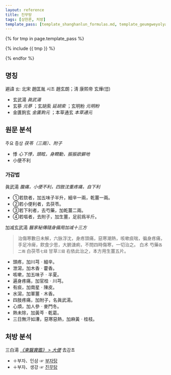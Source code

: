 ```yaml
---
layout: reference
title: 진무탕
tags: [상한론, 처방]
template_pass: [template_shanghanlun_formulas.md, template_geumgweyolyag_formulas.md, template_etc_formulas.md]
---
```



{% for tmp in page.template_pass %}

{% include {{ tmp }} %}

{% endfor %}

## 명칭

避諱 `玄`: 北宋 趙匡胤 시조 趙玄朗；淸 康熙帝 玄燁(엽)
* 玄武湯 _眞武湯_
* 玄蔘 _元蔘_ ；玄胡索 _延胡索_ ；玄明粉 _元明粉_
* 金匱鉤玄 _金匱鉤元_ ；本草通玄 _本草通元_

## 원문 분석

주요 증상 _茯苓（三兩）、附子_
* 悸 _心下悸，頭眩，身瞤動，振振欲擗地_
* 小便不利



### 가감법

眞武湯 _腹痛，小便不利，四肢沈重疼痛，自下利_
* ①若欬者，加五味子半升，細辛一兩，乾薑一兩。
* ②若小便利者，去茯苓。
* ③若下利者，去芍藥，加乾薑二兩。
* ④若嘔者，去附子，加生薑，足前爲半斤。


加减玄武湯 _醫家秘傳隨身備用加减十三方_

> 治傷寒數日未解，六脉浮沈，身疼頭痛，惡寒潮熱，咳嗽痰喘，徧身疼痛，手足冷痺，飮食少思，大腑溏痢，不問四時傷寒，一切治之。
> 白术	芍藥<small>各二兩</small>	白茯苓<small>七錢</small>	甘草<small>三錢</small>
> 右依此治之，本方用生薑五片。

* 頭疼，加川芎ㆍ細辛。
* 泄瀉，加木香ㆍ藿香。
* 咳嗽，加五味子ㆍ半夏。
* 遍身疼痛，加官桂ㆍ川芎。
* 有痰，加南星ㆍ陳皮。
* 水瀉，加軍薑ㆍ木香。
* 四肢疼痛，加附子，名眞武湯。
* 心煩，加人參ㆍ麥門冬。
* 熱未除，加黃芩ㆍ乾葛。
* 三日無汗如漕，惡寒惡熱，加麻黃ㆍ桂枝。


## 처방 분석

三白湯 _[《東醫寶鑑》 > 大便](https://mediclassics.kr/books/8/volume/4#content_612)_ 去감초
* ＋부자、인삼 ☞ [부자탕]({{site.formulaurl}}/부자탕)
* ＋부자、생강 ☞ [진무탕]({{site.formulaurl}}/부자탕)
